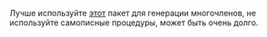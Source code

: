 Лучше используйте [этот](https://www.maplesoft.com/support/help/maple/view.aspx?path=orthopoly) пакет для генерации многочленов, не используйте самописные процедуры, может быть очень долго.